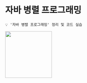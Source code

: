 # 자바 병렬 프로그래밍

```
💡 '자바 병렬 프로그래밍' 정리 및 코드 실습
```

<img src="https://contents.kyobobook.co.kr/sih/fit-in/458x0/pdt/9788960770485.jpg" width="150px">

